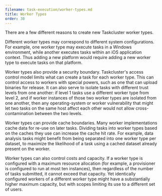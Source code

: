 ```yaml
---
filename: task-execution/worker-types.md
title: Worker Types
order: 30
---
```


There are a few different reasons to create new Taskcluster worker types.

Different worker types may correspond to different system configurations. For
example, one worker type may execute tasks in a Windows environment, while
another executes tasks within an iOS application context. Thus adding a new platform
would require adding a new worker type to execute tasks on that platform.

Worker types also provide a security boundary. Taskcluster's access control
model limits what can create a task for each worker type. This can control
access to workers with special powers, such as one that can upload binaries for
release. It can also serve to isolate tasks with different trust levels from
one another: if level 1 tasks use a different worker type from level 2, and if
worker instances of those two worker types are isolated from one another, then
any operating-system or worker vulnerability that might let two tasks on the
same host affect each other would not allow cross-contamination between the two
levels.

Worker types can provide cache boundaries. Many worker implementations cache
data for re-use on later tasks. Dividing tasks into worker types based on the
caches they use can increase the cache hit rate. For example, data analysis
tasks might benefit from being separated into one worker type per dataset, to
maximize the likelihood of a task using a cached dataset already present on the
worker.

Worker types can also control costs and capacity. If a worker type is
configured with a maximum resource allocation (for example, a provisioner is
configured to run at most ten instances), then regardless of the number of
tasks submitted, it cannot exceed that capacity. Yet identically configured
workers of a different worker type might have a substantially higher maximum
capacity, but with scopes limiting its use to a different set of users.